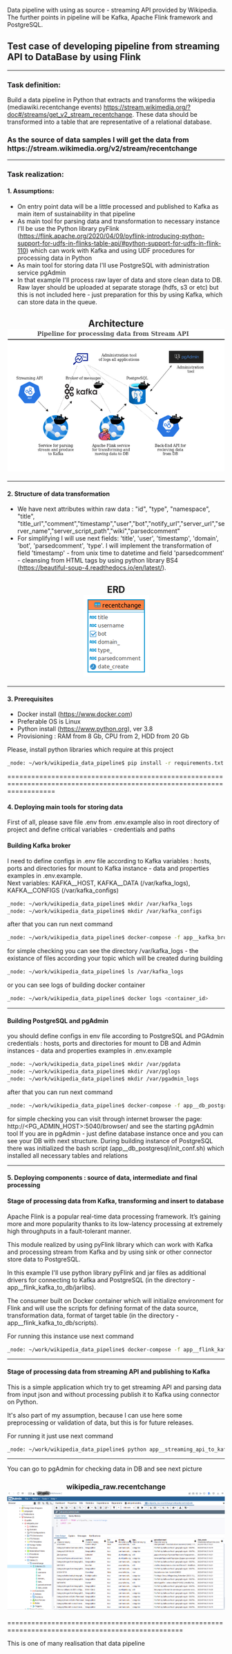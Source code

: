 Data pipeline with using as source - streaming API provided by Wikipedia. The further points in pipeline will be Kafka, Apache Flink framework and PostgreSQL.
## Test case of developing pipeline from streaming API to DataBase by using Flink
-----------------------------------------------------------------------------------------------------
### Task definition:

Build a data pipeline in Python that extracts and transforms the wikipedia (mediawiki.recentchange events) 
https://stream.wikimedia.org/?doc#/streams/get_v2_stream_recentchange. These data should be transformed into a table that are representative of a relational database.

<h3>As the source of data samples I will get the data from https://stream.wikimedia.org/v2/stream/recentchange </h3>

--------------------------------------------------------------------

### Task realization:

#### 1. Assumptions:

- On entry point data will be a little processed and published to Kafka as main item of sustainability in that pipeline<br>
- As main tool for parsing data and transformation to necessary instance I'll be use the Python library pyFlink (https://flink.apache.org/2020/04/09/pyflink-introducing-python-support-for-udfs-in-flinks-table-api/#python-support-for-udfs-in-flink-110) which can work with Kafka and using UDF procedures for processing data in Python<br>
- As main tool for storing data I'll use PostgreSQL with administration service pgAdmin<br>
- In that example I'll  process raw layer of data and store clean data to DB. Raw layer should be uploaded at separate storage (hdfs, s3 or etc) but this is not included here - just preparation for this by using Kafka, which can store data in the queue.<br>

<h2 align="center"> Architecture<br>
  <img src="Architecture.png" title="hover text">
</h2>

-------------------------------------------------------------------------------------

#### 2. Structure of data transformation

- We have next attributes within raw data : "id", "type", "namespace", "title", "title_url","comment","timestamp","user","bot","notify_url","server_url","server_name","server_script_path","wiki","parsedcomment"<br>
- For simplifying I will use next fields: 'title', 'user', 'timestamp', 'domain', 'bot', 'parsedcomment', 'type'. I will implement the transformation of field 'timestamp' - from unix time to datetime and field 'parsedcomment' - cleansing from HTML tags by using python library BS4 (https://beautiful-soup-4.readthedocs.io/en/latest/).

<h2 align="center"> ERD<br>

  <img src="wikipedia - wikipedia_raw - recentchange.png" title="hover text">
</h2>

---------------------------------------------------------------------------------------------
#### 3. Prerequisites

-  Docker install (https://www.docker.com)
-  Preferable OS is Linux
-  Python install (https://www.python.org), ver 3.8
-  Provisioning : RAM from 8 Gb, CPU from 2, HDD from 20 Gb

Please, install python libraries which require at this project

```bash
_node: ~/work/wikipedia_data_pipeline$ pip install -r requirements.txt
```
========================================================================================================================

#### 4. Deploying main tools for storing data

First of all, please save file .env from .env.example also in root directory of project and define critical variables - credentials and paths

#### Building Kafka broker 

I need to define configs in .env file according to Kafka variables : hosts, ports and directories for mount to Kafka instance - data and properties
examples in .env.example. <br>
Next variables: KAFKA__HOST,  KAFKA__DATA (/var/kafka_logs), KAFKA__CONFIGS (/var/kafka_configs)

```bash
_node: ~/work/wikipedia_data_pipeline$ mkdir /var/kafka_logs
_node: ~/work/wikipedia_data_pipeline$ mkdir /var/kafka_configs
```

after that you can run next command

```bash
_node: ~/work/wikipedia_data_pipeline$ docker-compose -f app__kafka_broker/docker-compose.yml up --build -d
```

for simple checking you can see the directory /var/kafka_logs - the existance of files according your topic which will be created during building

```bash
_node: ~/work/wikipedia_data_pipeline$ ls /var/kafka_logs
```
or you can see logs of building docker container

```bash
_node: ~/work/wikipedia_data_pipeline$ docker logs <container_id>
```
----------------------------------------------------------------------------------------
#### Building PostgreSQL and pgAdmin

you should define configs in env file according to PostgreSQL and PGAdmin credentials : hosts, ports and directories for mount to DB and Admin instances - data and properties
examples in .env.example


```bash
_node: ~/work/wikipedia_data_pipeline$ mkdir /var/pgdata
_node: ~/work/wikipedia_data_pipeline$ mkdir /var/pglogs
_node: ~/work/wikipedia_data_pipeline$ mkdir /var/pgadmin_logs
```
after that you can run next command

```bash
_node: ~/work/wikipedia_data_pipeline$ docker-compose -f app__db_postgresql/docker-compose.yml up --build -d
```
for simple checking you can visit through internet browser the page: http://<PG_ADMIN_HOST>:5040/browser/  and see the starting pgAdmin tool
If you are in pgAdmin - just define database instance once and you can see your DB with next structure.
During building instance of PostgreSQL there was initialized the bash script (app__db_postgresql/init_conf.sh) which installed all necessary tables and relations

--------------------------------------------------------------------------------------------------------------------
#### 5. Deploying components : source of data, intermediate and final processing

#### Stage of processing data from Kafka, transforming and insert to database

Apache Flink is a popular real-time data processing framework. It’s gaining more and more popularity thanks to its low-latency processing at extremely high throughputs in a fault-tolerant manner.

This module realized by using pyFlink library which can work with Kafka and processing stream from Kafka and by using sink or other connector store data to PostgreSQL.

In this example I'll use python library pyFlink and jar files as additional drivers for connecting to Kafka and PostgreSQL (in the directory - app__flink_kafka_to_db/jarlibs).

The consumer built on Docker container which will initialize environment for Flink and will use the scripts for defining format of the data source, transformation data, format of target table (in the directory - app__flink_kafka_to_db/scripts).

For running this instance use next command

```bash
_node: ~/work/wikipedia_data_pipeline$ docker-compose -f app__flink_kafka_to_db/docker-compose.yml up --build -d
```

-----------------------------------------------------------------------------------------------------

#### Stage of processing data from streaming API and publishing to Kafka

This is a simple application which try to get streaming API and parsing data from input json and without processing publish it to Kafka using connector on Python.

It's also part of my assumption, because I can use here some preprocessing or validation of data, but this is for future releases.

For running it just use next command

```bash
_node: ~/work/wikipedia_data_pipeline$ python app__streaming_api_to_kafka
```

--------------------------------------------------------------------------------------------------------------

You can go to pgAdmin for checking data in DB and see next picture


<h3 align="center"> wikipedia_raw.recentchange<br>

  <img src="pgadmin.png" title="hover text">
</h3>

==================================================================================================

This is one of many realisation that data pipeline
